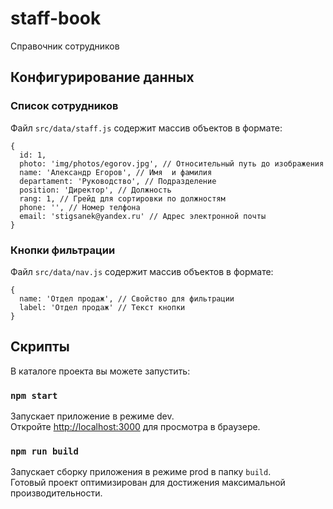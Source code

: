 # staff-book
Справочник сотрудников

## Конфигурирование данных

### Список сотрудников

Файл `src/data/staff.js` содержит массив объектов в формате:<br />

```
{
  id: 1,
  photo: 'img/photos/egorov.jpg', // Относительный путь до изображения
  name: 'Александр Егоров', // Имя  и фамилия
  departament: 'Руководство', // Подразделение
  position: 'Директор', // Должность
  rang: 1, // Грейд для сортировки по должностям 
  phone: '', // Номер телфона
  email: 'stigsanek@yandex.ru' // Адрес электронной почты
}
```

### Кнопки фильтрации

Файл `src/data/nav.js` содержит массив объектов в формате:<br />

```
{
  name: 'Отдел продаж', // Свойство для фильтрации
  label: 'Отдел продаж' // Текст кнопки
}
```

## Скрипты

В каталоге проекта вы можете запустить:

### `npm start`

Запускает приложение в режиме dev.<br />
Откройте [http://localhost:3000](http://localhost:3000) для просмотра в браузере.

### `npm run build`

Запускает сборку приложения в режиме prod в папку `build`.<br />
Готовый проект оптимизирован для достижения максимальной производительности.


